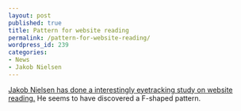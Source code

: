 ```yaml
---
layout: post
published: true
title: Pattern for website reading
permalink: /pattern-for-website-reading/
wordpress_id: 239
categories:
- News
- Jakob Nielsen
---
```



<a href="http://www.nngroup.com/articles/f-shaped-pattern-reading-web-content/">Jakob Nielsen has done a interestingly eyetracking study on website reading.</a> He seems to have discovered a F-shaped pattern.
